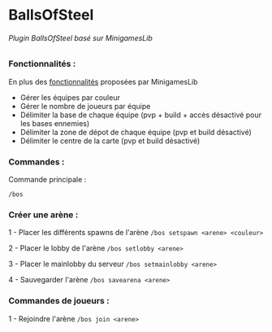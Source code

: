 # BallsOfSteel
###### Plugin BallsOfSteel basé sur MinigamesLib

### Fonctionnalités :

En plus des [fonctionnalités](https://github.com/instance01/MinigamesAPI/wiki/Default-Sub-Commands) proposées par MinigamesLib

- Gérer les équipes par couleur
- Gérer le nombre de joueurs par équipe
- Délimiter la base de chaque équipe (pvp + build + accès désactivé pour les bases ennemies)
- Délimiter la zone de dépot de chaque équipe (pvp et build désactivé)
- Délimiter le centre de la carte (pvp et build désactivé)

### Commandes :
  Commande principale :
  ```
  /bos
  ```
  
### Créer une arène :
  1 - Placer les différents spawns de l'arène
    ```
    /bos setspawn <arene> <couleur>
    ```
    
  2 - Placer le lobby de l'arène
    ```
    /bos setlobby <arene>
    ```
    
  3 - Placer le  mainlobby du serveur
    ```
    /bos setmainlobby <arene>
    ```
    
  4 - Sauvegarder l'arène
     ```
    /bos savearena <arene>
    ```
    
    
### Commandes de joueurs :
  1 - Rejoindre l'arène
    ```
    /bos join <arene>
    ```
    
